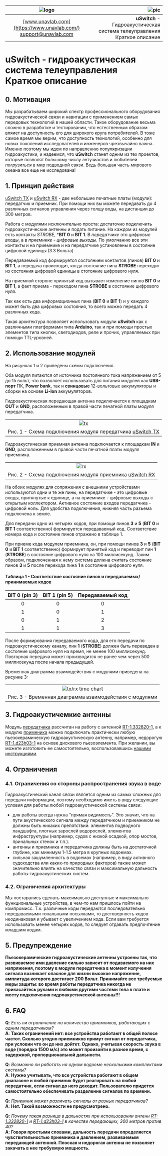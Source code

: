 
| ![logo](https://ucnl.github.io/documentation/sm_logo.png) | ![pic](uSwitch_TX.png) |
| :---: | ---: |
| [www.unavlab.com](https://www.unavlab.com/) <br/> [support@unavlab.com](mailto:support@unavlab.com) | **uSwitch** - Гидроакустическая система телеуправления <br/> Краткое описание |

# **uSwitch** - гидроакустическая система телеуправления <br/> Краткое описание

<div style="page-break-after: always;"></div>

## 0. Мотивация
Мы разрабатываем широкий спектр профессионального оборудования гидроакустической связи и навигации с применением самых передовых технологий в нашей области. Такое оборудование весьма сложно в разработке и тестировании, что естественным образом вляиет на доступность его для широкого круга потребителей. 
В тоже самое время мы верим, что доступность технологий, особенно для новых поколений исследователей и инженеров чрезвычайно важна. Именно поэтому мы идем по направлению популяризации гидроакустики, и надеемся, что **uSwitch** станет одним из тех проектов, которые позволят большому числу энтузиастов и любителей _погрузиться_ в мир подводной связи. Ведь большая часть мирового океана все еще не исследована!


## 1. Принцип действия
[uSwitch TX](uSwitch_TX_Specification_ru) и [uSwitch RX](uSwitch_RX_Specification_ru) - две небольшие печатные платы (модули): передатчик и приемник. При помощи них вы можете передавать до 4 различных сигналов управления через толщу воды, на дистанции до 300 метров.

Работа с модулями исключительно проста: достаточно подключить гидроакустические антенны и подать питание.
На каждом из модулей есть контакты *STROBE*, ***BIT 0** и **BIT 1**. В _передатчике_ это _цифровые входы_, а в _приемнике_ - _цифровые выходы_.
По умолчанию все эти контакты и на приемнике и на передатчике установлены в состояние цифровой единицы (3.3 Вольта). 

Передаваемый код формируется состоянием контактов (пинов) **BIT 0** и **BIT 1**, а передача происходит, когда состояние пина **STROBE** переходит из состояния цифровой единицы в стотояние цифрового нуля.

На приемной стороне принятый код вызывает изменение пинов **BIT 0** и **BIT 1**, а факт приема - переходом пина **STROBE** в состояние цифрового нуля.

Так как есть два _информационных_ пина (**BIT 0** и **BIT 1**) и у каждого может быть два цифровых состояния, то всего можно передать 4 различных кода.

Такая архитектура позволяет использовать модули **uSwitch** как с различными платформами типа **Arduino**, так и при помощи простых элементов типа кнопки, светодиодов, реле и прочих, управляемых при помощи TTL-уровней.

## 2. Использование модулей

На рисунках 1 и 2 приведены схемы подключения.

Оба модуля питаются от источника постоянного тока напряжением от 5 до 15 вольт, что позволяет использовать для питания модулей как **USB-порт** ПК, **Power bank**, так и **свинцовые** 12-вольтовые аккумуляторы и сборки на основе **Li-Ion** аккумуляторов.

Гидроакустическая передающая антенна подключается к площадкам **OUT** и **GND**, расположенным в правой части печатной платы модуля передатчика.

| |
| :---: |
| ![tx](uSwitch_TX_connection.png) |
| Рис. 1 - Схема подключения модуля передатчика [uSwitch TX](uSwitch_TX_Specification_ru) |

Гидроакустическая приемная антенна подключается к площадкам **IN** и **GND**, расположенным в правой части печатной платы модуля приемника.

| |
| :---: |
| ![rx](uSwitch_RX_connection.png) |
| Рис. 2 - Схема подключения модуля приемника [uSwitch RX](uSwitch_RX_Specification_ru) |

На обоих модулях для сопряжения с внешними устройствами используются одни и те же пины, на передатчике - это цифровые входы, притянутые к единице, а на приемнике - цифровые выходы с открытым коллектором.
Активное состояние входов передатчика - цифровой ноль.
Для удобства подключения, нижняя часть разъема подключена к земле. 

Для передачи одно из четырех кодов, при помощи пинов **3** и **5** (**BIT 0** и **BIT 1** соответственно) формируется передаваемый код. Соответствие номера кода и состояние пинов отражено в таблице 1.

При приеме кода модулем приемника, он, при помощи пинов **3** и **5** (**BIT 0** и **BIT 1** соответственно) формирует принятый код и переводит пин **1** (**STROBE**) в состояние цифрового нуля на 100 миллисекунд. Таким образом, подключенная к нему система должна считать состояние пинов **3** и **5** после перехода пина **1** в состояние цифрового нуля.

#### Таблица 1 - Соответствие состояние пинов и передаваемых/принимаемых кодов

| **BIT 0** (pin 3) | **BIT 1** (pin 5) | Передаваемый код |
| :---: | :---: | :---: |
| 0 | 0 | 0 |
| 1 | 0 | 1 |
| 0 | 1 | 2 |
| 1 | 1 | 3 |

После формирования передаваемого кода, для его передачи по гидроакустическому каналу, пин **1** (**STROBE**) должен быть переведен в состояние цифрового нуля на время, не менее 100 миллисекунд. Повторная передача может производится не ранее чем через 500 миллисекунд после начала предыдущей.

Временная диаграмма взаимодействия с модулями приведена на рисунке 3:

| |
| :---: |
| ![tx/rx time chart](uSwitch_txrx_diagram.png) |
| Рис. 3 - Временная диаграмма взаимодействия с модулями |

## 3. Гидроакустичемкие антенны
Модуль [передатчика](uSwitch_TX_Specification_ru) рассчитан на работу с антенной [RT-1.332820-1](https://docs.unavlab.com/documentation/RU/Transducers/RT_1_332820_1_Specification_ru.html), а к модулю [применика](uSwitch_RX_Specification_ru) можно подключать практически любую пьезокерамическую гидроакустическую антенну, например, недорогую [RT-1.d23h03-1](/products/Transducers/RT_1_d23h03_1_ru) на основе дискового пьезоэлемента.
При желании, вы можете изготовить ее самостоятельно, воспользовавшись [нашими инструкциями](/projects/disk_hydrophone/README_RU.html).

## 4. Ограничения
### 4.1. Ограничения со стороны распространения звука в воде
Гидроакустический канал связи является одним из самых сложных для передачи информации, поэтому необходимо иметь в виду следующие условия для работы любой гидроакустической системы связи:
- для работы всегда нужна "прямая видимость". Это значит, что на пути акустического сигнала между передатчиком и приемником не должны быть никаких препятствий: элементов подводного ландшафта, плотных зарослей водорослей, элементов инфраструктуры (например, судов с низкой осадкой, опор мостов, причальных стенок и т.п.). 
- антенны и приемника и передатчика должны быть на достаточной глубине, как минимум 1-1.5 метра в крупных водоемах.
- сильная зашумленность в водоемах (например, в виду активного судоходства или каких-то природных факторов) также может значительно влиять на качество связи и максимальную дальность работы гидроакустических систем.

### 4.2. Ограничения архитектуры
Мы постарались сделать максимально доступные и максимально функциональные устройства, в чем-то нам пришлось пойти на компромисс. Т.к. различные коды передаются последовательно передаваемыми тональными посылками, то достоверность кодов неодинаковая и убывает с увеличением кода. Если вам требуется использовать менее четырех кодов, то следует отдавать предпочтение младшим кодам.

## 5. Предупреждение
**Пьезокерамические гидроакустические антенны устроены так, что развиваемое ими давление сильно зависит от подаваемого на них напряжения, поэтому в модуле передатчика в момент излучения сигнала возникает опасное для жизни высокое напряжение, амплитуда которого достигает 200 Вольт. Принимайте все требуемые меры защиты: во время работы передатчика никогда не прикасайтесь руками и любыми другими частями тела к плате и месту подключения гидроакустической антенны!!!**


## 6. FAQ
**Q**: *Есть ли ограничение на количество приемников, работающих с одним передатчиком?*  
**А**: **Таких ограничений нет: все устройства работают в общей полосе частот. Сколько угодно приемников примут сигнал от передатчика, при условии что он до них дойтет. Однако, учитывая скорость звука в воде (порядка 1500 м/с) это может произойти в разное время, с задержкой, пропорциональной дальности.**  

**Q**: *Возможно ли работать на одном водоеме несколькими комплектами системы?*  
**A**: **Нужно учитывать, что все устройства работают в общем диапазоне и любой приемник будет реагировать на любой передатчик, если сигнал до него доходит. Пользователю придется самостоятельно обеспечивать разделение сигналов по времени.**  

**Q**: *Приемник может различать сигналы от разных передатчиков?*  
**A**: **Нет. Такой возможности не предусмотрено.**  

**Q**: *Почему такая разница в дальностях при использовании антенн [RT-1.332820-1](https://docs.unavlab.com/documentation/RU/Transducers/RT_1_332820_1_Specification_ru.html) и [RT-1.d23h03-1](/products/Transducers/RT_1_d23h03_1_ru) в качестве передающих, 300 метров против 40?*  
**A**: **Говоря простыми словами, дальность передачи определяется чувствительностью приемника и давлением, развиваемым передающей антенной. Плоская и недорогая антенна не позволяет закачать в нее требуемую мощность.**
